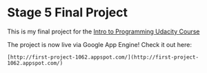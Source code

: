 # Stage 5 Final Project
This is my final project for the [Intro to Programming Udacity Course](https://www.udacity.com/course/intro-to-programming-nanodegree--nd000)

The project is now live via Google App Engine! Check it out here:

`[http://first-project-1062.appspot.com/](http://first-project-1062.appspot.com/)`
